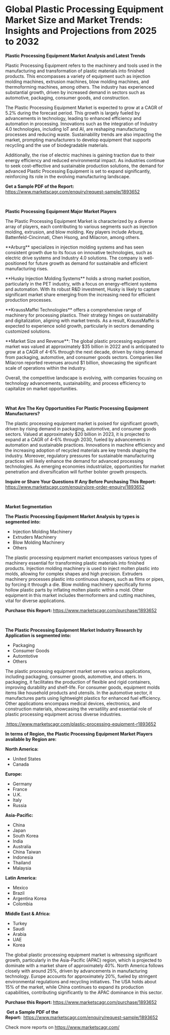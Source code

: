 <p><h1>Global Plastic Processing Equipment Market Size and Market Trends: Insights and Projections from 2025 to 2032</h1></p><p><strong>Plastic Processing Equipment Market Analysis and Latest Trends</strong></p>
<p><p>Plastic Processing Equipment refers to the machinery and tools used in the manufacturing and transformation of plastic materials into finished products. This encompasses a variety of equipment such as injection molding machines, extrusion machines, blow molding machines, and thermoforming machines, among others. The industry has experienced substantial growth, driven by increased demand in sectors such as automotive, packaging, consumer goods, and construction.</p><p>The Plastic Processing Equipment Market is expected to grow at a CAGR of 5.2% during the forecast period. This growth is largely fueled by advancements in technology, leading to enhanced efficiency and automation in processing. Innovations such as the integration of Industry 4.0 technologies, including IoT and AI, are reshaping manufacturing processes and reducing waste. Sustainability trends are also impacting the market, prompting manufacturers to develop equipment that supports recycling and the use of biodegradable materials.</p><p>Additionally, the rise of electric machines is gaining traction due to their energy efficiency and reduced environmental impact. As industries continue to seek cost-effective and sustainable production solutions, the demand for advanced Plastic Processing Equipment is set to expand significantly, reinforcing its role in the evolving manufacturing landscape.</p></p>
<p><strong>Get a Sample PDF of the Report:&nbsp;</strong> <a href="https://www.marketscagr.com/enquiry/request-sample/1893652?utm_campaign=3510&utm_medium=2&utm_source=Github&utm_content=ia&utm_term=10042025&utm_id=plastic-processing-equipment">https://www.marketscagr.com/enquiry/request-sample/1893652</a></p>
<p>&nbsp;</p>
<p><strong>Plastic Processing Equipment Major Market Players</strong></p>
<p><p>The Plastic Processing Equipment Market is characterized by a diverse array of players, each contributing to various segments such as injection molding, extrusion, and blow molding. Key players include Arburg, Battenfeld-Cincinnati, Chen Hsong, and Milacron, among others.</p><p>**Arburg** specializes in injection molding systems and has seen consistent growth due to its focus on innovative technologies, such as electric drive systems and Industry 4.0 solutions. The company is well-positioned for future growth as demand for sustainable and efficient manufacturing rises.</p><p>**Husky Injection Molding Systems** holds a strong market position, particularly in the PET industry, with a focus on energy-efficient systems and automation. With its robust R&D investment, Husky is likely to capture significant market share emerging from the increasing need for efficient production processes.</p><p>**KraussMaffei Technologies** offers a comprehensive range of machinery for processing plastics. Their strategy hinges on sustainability and digitalization, aligning with market trends. As a result, KraussMaffei is expected to experience solid growth, particularly in sectors demanding customized solutions.</p><p>**Market Size and Revenue**: The global plastic processing equipment market was valued at approximately $35 billion in 2022 and is anticipated to grow at a CAGR of 4-6% through the next decade, driven by rising demand from packaging, automotive, and consumer goods sectors. Companies like Milacron reported revenues around $1 billion, showcasing the significant scale of operations within the industry.</p><p>Overall, the competitive landscape is evolving, with companies focusing on technology advancements, sustainability, and process efficiency to capitalize on market opportunities.</p></p>
<p>&nbsp;</p>
<p><strong>What Are The Key Opportunities For Plastic Processing Equipment Manufacturers?</strong></p>
<p><p>The plastic processing equipment market is poised for significant growth, driven by rising demand in packaging, automotive, and consumer goods sectors. Valued at approximately $20 billion in 2023, it is projected to expand at a CAGR of 4-6% through 2030, fueled by advancements in automation and sustainable practices. Innovations in machine efficiency and the increasing adoption of recycled materials are key trends shaping the industry. Moreover, regulatory pressures for sustainable manufacturing practices will likely enhance the demand for advanced processing technologies. As emerging economies industrialize, opportunities for market penetration and diversification will further bolster growth prospects.</p></p>
<p><strong>Inquire or Share Your Questions If Any Before Purchasing This Report:</strong> <a href="https://www.marketscagr.com/enquiry/pre-order-enquiry/1893652?utm_campaign=3510&utm_medium=2&utm_source=Github&utm_content=ia&utm_term=10042025&utm_id=plastic-processing-equipment">https://www.marketscagr.com/enquiry/pre-order-enquiry/1893652</a></p>
<p>&nbsp;</p>
<p><strong>Market Segmentation</strong></p>
<p><strong>The Plastic Processing Equipment Market Analysis by types is segmented into:</strong></p>
<p><ul><li>Injection Molding Machinery</li><li>Extruders Machinery</li><li>Blow Molding Machinery</li><li>Others</li></ul></p>
<p><p>The plastic processing equipment market encompasses various types of machinery essential for transforming plastic materials into finished products. Injection molding machinery is used to inject molten plastic into molds, allowing for complex shapes and high precision. Extruders machinery processes plastic into continuous shapes, such as films or pipes, by forcing it through a die. Blow molding machinery specifically forms hollow plastic parts by inflating molten plastic within a mold. Other equipment in this market includes thermoformers and cutting machines, vital for diverse applications.</p></p>
<p><strong>Purchase this Report:&nbsp;</strong><a href="https://www.marketscagr.com/purchase/1893652?utm_campaign=3510&utm_medium=2&utm_source=Github&utm_content=ia&utm_term=10042025&utm_id=plastic-processing-equipment">https://www.marketscagr.com/purchase/1893652</a></p>
<p>&nbsp;</p>
<p><strong>The Plastic Processing Equipment Market Industry Research by Application is segmented into:</strong></p>
<p><ul><li>Packaging</li><li>Consumer Goods</li><li>Automtotive</li><li>Others</li></ul></p>
<p><p>The plastic processing equipment market serves various applications, including packaging, consumer goods, automotive, and others. In packaging, it facilitates the production of flexible and rigid containers, improving durability and shelf-life. For consumer goods, equipment molds items like household products and utensils. In the automotive sector, it manufactures parts using lightweight plastics for enhanced fuel efficiency. Other applications encompass medical devices, electronics, and construction materials, showcasing the versatility and essential role of plastic processing equipment across diverse industries.</p></p>
<p><a href="https://www.marketscagr.com/plastic-processing-equipment-r1893652?utm_campaign=3510&utm_medium=2&utm_source=Github&utm_content=ia&utm_term=10042025&utm_id=plastic-processing-equipment">&nbsp;https://www.marketscagr.com/plastic-processing-equipment-r1893652</a></p>
<p><strong>In terms of Region, the Plastic Processing Equipment Market Players available by Region are:</strong></p>
<p>
    <p> <strong> North America: </strong>
        <ul>
            <li>United States</li>
            <li>Canada</li>
        </ul>
        </p> 
    <p> <strong> Europe: </strong>
        <ul>
            <li>Germany</li>
            <li>France</li>
            <li>U.K.</li>
            <li>Italy</li>
            <li>Russia</li>
        </ul>
        </p> 
    <p> <strong> Asia-Pacific: </strong>
        <ul>
            <li>China</li>
            <li>Japan</li>
            <li>South Korea</li>
            <li>India</li>
            <li>Australia</li>
            <li>China Taiwan</li>
            <li>Indonesia</li>
            <li>Thailand</li>
            <li>Malaysia</li>
        </ul>
        </p> 
    <p> <strong> Latin America: </strong>
        <ul>
            <li>Mexico</li>
            <li>Brazil</li>
            <li>Argentina Korea</li>
            <li>Colombia</li>
        </ul>
        </p> 
    <p> <strong> Middle East & Africa: </strong>
        <ul>
            <li>Turkey</li>
            <li>Saudi</li>
            <li>Arabia</li>
            <li>UAE</li>
            <li>Korea</li>
        </ul>
    </p>
    </p>
<p><p>The global plastic processing equipment market is witnessing significant growth, particularly in the Asia-Pacific (APAC) region, which is projected to dominate with a market share of approximately 40%. North America follows closely with around 25%, driven by advancements in manufacturing technology. Europe accounts for approximately 20%, fueled by stringent environmental regulations and recycling initiatives. The USA holds about 15% of the market, while China continues to expand its production capabilities, contributing significantly to the APAC dominance in this sector.</p></p>
<p><strong>Purchase this Report: </strong><a href="https://www.marketscagr.com/purchase/1893652?utm_campaign=3510&utm_medium=2&utm_source=Github&utm_content=ia&utm_term=10042025&utm_id=plastic-processing-equipment">https://www.marketscagr.com/purchase/1893652</a></p>
<p>&nbsp;<strong>Get a Sample PDF of the Report:&nbsp;&nbsp;</strong><a href="https://www.marketscagr.com/enquiry/request-sample/1893652?utm_campaign=3510&utm_medium=2&utm_source=Github&utm_content=ia&utm_term=10042025&utm_id=plastic-processing-equipment">https://www.marketscagr.com/enquiry/request-sample/1893652</a></p>
<p><strong></strong></p>
<p>Check more reports on <a href="https://www.marketscagr.com/?utm_campaign=3510&utm_medium=2&utm_source=Github&utm_content=ia&utm_term=10042025&utm_id=plastic-processing-equipment">https://www.marketscagr.com/</a></p>